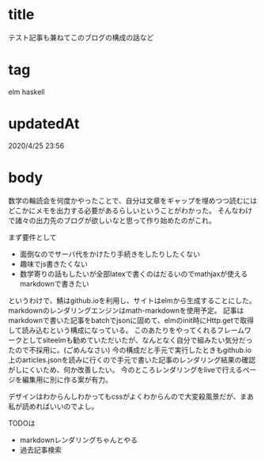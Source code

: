 # title
テスト記事も兼ねてこのブログの構成の話など

# tag
elm haskell

# updatedAt
2020/4/25 23:56

# body
数学の輪読会を何度かやったことで、自分は文章をギャップを埋めつつ読むにはどこかにメモを出力する必要があるらしいということがわかった。
そんなわけで諸々の出力先のブログが欲しいなと思って作り始めたのがこれ。

まず要件として
- 面倒なのでサーバ代をかけたり手続きをしたりしたくない
- 趣味でjs書きたくない
- 数学寄りの話もしたいが全部latexで書くのはだるいのでmathjaxが使えるmarkdownで書きたい

というわけで、鯖はgithub.ioを利用し、サイトはelmから生成することにした。markdownのレンダリングエンジンはmath-markdownを使用予定。
記事はmarkdownで書いた記事をbatchでjsonに固めて、elmのinit時にHttp.getで取得して読み込むという構成になっている。
このあたりをやってくれるフレームワークとしてsiteelmも勧めていただいたが、なんとなく自分で組みたい気分だったので不採用に。(ごめんなさい)
今の構成だと手元で実行したときもgithub.io上のarticles.jsonを読みに行くので手元で書いた記事のレンダリング結果の確認がしにくいため、何か改善したい。
今のところレンダリングをliveで行えるページを編集用に別に作る案が有力。

デザインはわからんしわかってもcssがよくわからんので大変殺風景だが、まあ私が読めればいいのでよし。

TODOは
- markdownレンダリングちゃんとやる
- 過去記事検索
